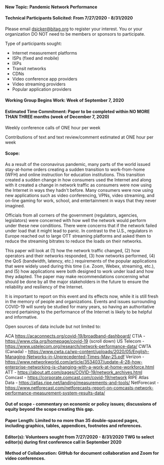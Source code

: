 #### New Topic: Pandemic Network Performance

#### Technical Participants Solicited: From 7/27/2020 - 8/31/2020

Please email dsicker@bitag.org to register your interest. You or your organization DO NOT need to be members or sponsors to participate.

Type of participants sought:
- Internet measurement platforms
- ISPs (fixed and mobile)
- IXPs
- Transit networks
- CDNs
- Video conference app providers
- Video streaming providers
- Popular application providers

#### Working Group Begins Work: Week of September 7, 2020

#### Estimated Time Commitment: Paper to be completed within NO MORE THAN THREE months (week of December 7, 2020)

Weekly conference calls of ONE hour per week  

Contributions of text and text review/comment estimated at ONE hour per week

#### Scope:

As a result of the coronavirus pandemic, many parts of the world issued stay-at-home orders creating a sudden transition to work-from-home (WFH) and  online instruction for education institutions. This transition created a sudden change in how consumers used the Internet and along with it created a change in network traffic as consumers were now using the Internet in ways they hadn't before. Many consumers were now using new applications such as video conferencing, VPNs, video streaming, and on-line gaming for work, school, and entertainment in ways that they never imagined.  

Officials from all corners of the government (regulators, agencies, legislators) were concerned with how well the network would perform under these new conditions. There were concerns that if the network failed under load that it might lead to panic. In contrast to the U.S., regulators in Europe reached out to large OTT streaming platforms and asked them to reduce the streaming bitrates to reduce the loads on their networks.  

This paper will look at (1) how the network traffic changed, (2) how operators and their networks responded, (3) how networks performed, (4) the QoS (bandwidth, latency, etc.) requirements of the popular applications that were widely used during this time (i.e. Zoom, Webex, streaming, etc.), and (5) how applications were both designed to work under load and how they adapted.  The paper may make recommendations concerning what should be done by all the major stakeholders in the future to ensure the reliability and resiliency of the Internet.

It is important to report on this event and its effects now, while it is still fresh in the memory of people and organizations. Events and issues surrounding COVID-19 will surely be studied for many years, so having an authoritative record pertaining to the performance of the Internet is likely to be helpful and informative.

Open sources of data include but not limited to:

ACA https://acaconnects.org/covid-19/broadband-dashboard/
CTIA - https://www.ctia.org/homepage/covid-19  (scroll down)
US Telecom - https://www.ustelecom.org/research/network-performance-data/
CWTA (Canada) - https://www.cwta.ca/wp-content/uploads/2020/05/English-Managing-Networks-in-Unprecedented-Times-May-25.pdf
Verizon - https://www.networkworld.com/article/3534037/update-4-28-how-enterprise-networking-is-changing-with-a-work-at-home-workforce.html
ATT - https://about.att.com/pages/COVID-19/network_archives.html
Comcast - https://corporate.comcast.com/covid-19/network
RIPE Atlas Data - https://atlas.ripe.net/landing/measurements-and-tools/
NetForecast - https://www.netforecast.com/netforecasts-report-on-comcasts-network-performance-measurement-system-results-data/

#### Out of scope - commentary on economic or policy issues; discussions of equity beyond the scope creating this gap.

#### Paper Length: Limited to no more than 35 double-spaced pages, including graphics, tables, appendices, footnotes and references.

#### Editor(s): Volunteers sought from 7/27/2020 - 8/31/2020 TWG to select editor(s) during first conference call in September 2020

#### Method of Collaboration: GitHub for document collaboration and Zoom for video conferences.
